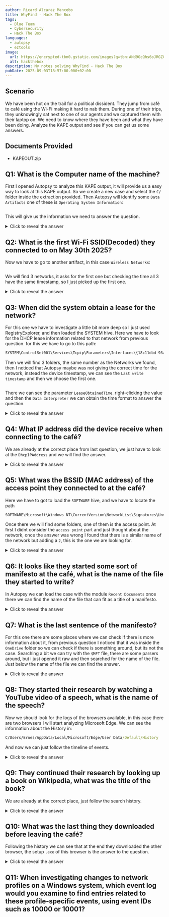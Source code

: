 ```yaml
---
author: Ricard Alcaraz Mancebo
title: WhyFind - Hack The Box
tags:
  - Blue Team
  - Cybersecurity
  - Hack The Box
languages:
  - autopsy
  - eztools
image:
  url: https://encrypted-tbn0.gstatic.com/images?q=tbn:ANd9GcQhs6oJRGZG2suzcDhW-iLWdYaMwJw3rllNyQ&s
  alt: hackthebox
description: My notes solving WhyFind - Hack The Box
pubDate: 2025-09-03T18:57:00.000+02:00
---
```

## Scenario
We have been hot on the trail for a political dissident. They jump from café to café using the Wi-Fi making it hard to nab them. During one of their trips, they unknowingly sat next to one of our agents and we captured them with their laptop on. We need to know where they have been and what they have been doing. Analyze the KAPE output and see if you can get us some answers.

## Documents Provided
- KAPEOUT.zip

## Q1: What is the Computer name of the machine?

First I opened Autopsy to analyze this KAPE output, it will provide us a easy way to look at this KAPE output. So we create a new case and select the `C/` folder inside the extraction provided.
Then Autopsy will identify some `Data Artifacts` one of these is `Operating System Information`:

![]()

This will give us the information we need to answer the question.

<details>
  <summary>Click to reveal the answer</summary>
  <div>
    InvisibleChains
  </div>
</details>

## Q2: What is the first Wi-Fi SSID(Decoded) they connected to on May 30th 2025?

Now we have to go to another artifact, in this case `Wireless Networks`:

![]()

We will find 3 networks, it asks for the first one but checking the time all 3 have the same timestamp, so I just picked up the first one.

<details>
  <summary>Click to reveal the answer</summary>
  <div>
    ArboretumCoffee
  </div>
</details>

## Q3: When did the system obtain a lease for the network?
For this one we have to investigate a little bit more deep so I just used RegistryExplorer, and then loaded the SYSTEM hive.
Here we have to look for the DHCP lease information related to that network from previous question. for this we have to go to this path:
```cmd
SYSTEM\ControlSet001\Services\Tcpip\Parameters\Interfaces\{18c11dbd-93ab-4ca9-a804-4f4475da25b8}\
```

Then we will find 3 folders, the same number as the Networks we found, then I noticed that Autopsy maybe was not giving the correct time for the network, instead the device timestamp, we can see the `Last write timestamp` and then we choose the first one.

![]()

There we can see the parameter `LeaseObtainedTime`. right-clicking the value and then the `Data Interpreter` we can obtain the time format to answer the question.

<details>
  <summary>Click to reveal the answer</summary>
  <div>
    2025-05-30 18:22:48
  </div>
</details>


## Q4: What IP address did the device receive when connecting to the café?

We are already at the correct place from last question, we just have to look at the `DhcpIPAddress` and we will find the answer.

<details>
  <summary>Click to reveal the answer</summary>
  <div>
    172.16.100.16
  </div>
</details>

## Q5: What was the BSSID (MAC address) of the access point they connected to at the café?

Here we have to got to load the `SOFTWARE` hive, and we have to locate the path 
```cmd
SOFTWARE\Microsoft\Windows NT\CurrentVersion\NetworkList\Signatures\Unmanaged
```
Once there we will find some folders, one of them is the access point. At first I didnt consider the `access point` part and just thought about the network, once the answer was wrong I found that there is a similar name of the network but adding a `2`, this is the one we are looking for.

<details>
  <summary>Click to reveal the answer</summary>
  <div>
    E4-D1-24-96-A5-D1
  </div>
</details>

## Q6: It looks like they started some sort of manifesto at the café, what is the name of the file they started to write?

In Autopsy we can load the case with the module `Recent Documents` once there we can find the name of the file that can fit as a title of a manifesto.

<details>
  <summary>Click to reveal the answer</summary>
  <div>
    The Chains Not Seen.txt
  </div>
</details>


## Q7: What is the last sentence of the manifesto?

For this one there are some places where we can check if there is more information about it, from previous question I noticed that it was inside the `OneDrive` folder so we can check if there is something around, but its not the case.
Searching a bit we can try with the `$MFT` file, there are some parsers around, but i just opened it raw and then searched for the name of the file. Just below the name of the file we can find the answer.

<details>
  <summary>Click to reveal the answer</summary>
  <div>
    Freedom is a perspective away.
  </div>
</details>

## Q8: They started their research by watching a YouTube video of a speech, what is the name of the speech?

Now we should look for the logs of the browsers available, in this case there are two browsers I will start analyzing Microsoft Edge. We can see the information about the History in:
```cmd
C/Users/Ernes/AppData/Local/Microsoft/Edge/User Data/Default/History
```
And now we can just follow the timeline of events.

<details>
  <summary>Click to reveal the answer</summary>
  <div>
    The Ballot or the Bullet
  </div>
</details>


## Q9: They continued their research by looking up a book on Wikipedia, what was the title of the book?

We are already at the correct place, just follow the search history.

<details>
  <summary>Click to reveal the answer</summary>
  <div>
    The Iron Heel
  </div>
</details>

## Q10: What was the last thing they downloaded before leaving the café?

Following the history we can see that at the end they downloaded the other browser, the setup `.exe` of this browser is the answer to the question.

<details>
  <summary>Click to reveal the answer</summary>
  <div>
    BraveBrowserSetup.exe
  </div>
</details>

## Q11: When investigating changes to network profiles on a Windows system, which event log would you examine to find entries related to these profile-specific events, using event IDs such as 10000 or 10001?

